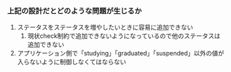 ### 上記の設計だとどのような問題が生じるか

1. ステータスをステータスを増やしたいときに容易に追加できない
   1. 現状check制約で追加できないようになっているので他のステータスは追加できない
2. アプリケーション側で「studying」「graduated」「suspended」以外の値が入らないように制御しなくてはならない
